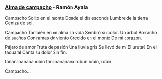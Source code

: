### [Alma de campacho](https://www.youtube.com/watch?v=i-mwsUGBzI4) - Ramón Ayala

Campacho
Solito en el monte
Donde el día esconde
Lumbre de la tierra
Ceniza de sol.

Campacho
También en mi alma
La vida
Sembró su color.
Un árbol
Borracho de sueños
Con ramas de viento
Crecido en el monte
De mi corazón.

Pájaro de amor
Fruta de pasión
Una lluvia gris
Se llevó de mí
El urutaú
En el tacuaral
Canta su dolor
Sin fin.

tananananana robin
tananananana robun
robin, robin

Campacho...
